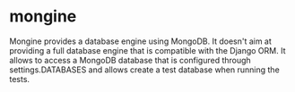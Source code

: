 mongine
=======

Mongine provides a database engine using MongoDB. It doesn't aim at providing a full
database engine that is compatible with the Django ORM. It allows to access a
MongoDB database that is configured through settings.DATABASES and allows create a
test database when running the tests.
